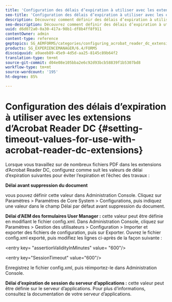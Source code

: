 ```yaml
---
title: 'Configuration des délais d’expiration à utiliser avec les extensions d’Acrobat Reader DC '
seo-title: 'Configuration des délais d’expiration à utiliser avec les extensions d’Acrobat Reader DC '
description: Découvrez comment définir des délais d’expiration à utiliser avec les extensions d’Acrobat Reader DC.
seo-description: Découvrez comment définir des délais d’expiration à utiliser avec les extensions d’Acrobat Reader DC.
uuid: d6d072a0-0a30-417a-98b1-df8b4ff8f911
contentOwner: admin
content-type: reference
geptopics: SG_AEMFORMS/categories/configuring_acrobat_reader_dc_extensions
products: SG_EXPERIENCEMANAGER/6.4/FORMS
discoiquuid: a9aeeb89-45e9-4d5d-aa25-8145c89b64f2
translation-type: tm+mt
source-git-commit: d04e08e105bba2e6c92d93bcb58839f1b5307bd8
workflow-type: tm+mt
source-wordcount: '195'
ht-degree: 85%

---
```



# Configuration des délais d’expiration à utiliser avec les extensions d’Acrobat Reader DC  {#setting-timeout-values-for-use-with-acrobat-reader-dc-extensions}

Lorsque vous travaillez sur de nombreux fichiers PDF dans les extensions d’Acrobat Reader DC, configurez comme suit les valeurs de délai d’expiration suivantes pour éviter l’expiration et l’échec des travaux :

**Délai avant suppression du document**

vous pouvez définir cette valeur dans Administration Console. Cliquez sur Paramètres > Paramètres de Core System > Configurations, puis indiquez une valeur dans le champ Délai par défaut avant suppression du document.

**Délai d’AEM des formulaires User Manager :** cette valeur peut être définie en modifiant le fichier config.xml. Dans Administration Console, cliquez sur Paramètres > Gestion des utilisateurs > Configuration > Importer et exporter des fichiers de configuration, puis sur Exporter. Ouvrez le fichier config.xml exporté, puis modifiez les lignes ci-après de la façon suivante :

&lt;entry key= &quot;assertionValidityInMinutes&quot; value= &quot;600&quot;/>

&lt;entry key=&quot;SessionTimeout&quot; value=&quot;600&quot;/>

Enregistrez le fichier config.xml, puis réimportez-le dans Administration Console.

**Délai d’expiration de session du serveur d’applications :** cette valeur peut être définie sur le serveur d’applications. Pour plus d’informations, consultez la documentation de votre serveur d’applications.
